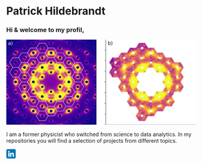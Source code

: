 # Patrick Hildebrandt

### Hi & welcome to my profil,

<img src="inelastic_scattering_cut.jpg"/>

I am a former physicist who switched from science to data analytics. In my repositories you will find a selection of projects from different topics. 

[<img src="linkedin_icon.png" alt="LinkedIn profile" width="25" height="25"/>](https://www.linkedin.com/in/patrick-nigel-hildebrandt-929a151a0/) 
